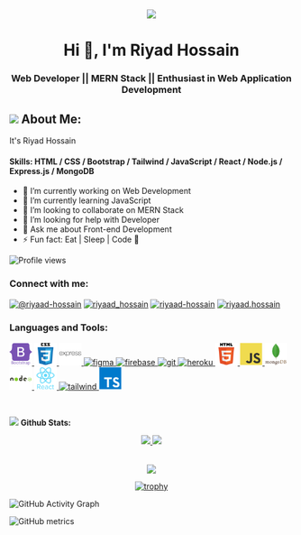 
<div align="center">
 <img align="center"  width="800"  src="https://scontent.fdac110-1.fna.fbcdn.net/v/t39.30808-6/273629199_1246371332524578_4164191220881086966_n.jpg?stp=dst-jpg_s960x960&_nc_cat=108&ccb=1-5&_nc_sid=e3f864&_nc_eui2=AeF6drijDOE27P8CiKMbPJ-IGWtjPDsCLiwZa2M8OwIuLDsJjbKQBlJj9HU6wr_Q9G0J7kXjhlt-3OBchdxCgBM9&_nc_ohc=42MyqWUYLIwAX89bbrV&_nc_ht=scontent.fdac110-1.fna&oh=00_AT9Y0bLpL8MJqeh8znkN89DEKAX2qm9a_BpyP8BfDTfMaA&oe=62310F28">
</div>
<h1 align="center">Hi 👋, I'm Riyad Hossain</h1>
<h3 align="center">Web Developer || MERN Stack || Enthusiast in Web Application Development</h3>

## <img src="https://media.giphy.com/media/WUlplcMpOCEmTGBtBW/giphy.gif" width="40"> **About Me:**
It's Riyad Hossain

<h4>Skills:  HTML / CSS / Bootstrap / Tailwind / JavaScript / React / Node.js / Express.js / MongoDB</h4>

- 🔭 I’m currently working on Web Development 
- 🌱 I’m currently learning JavaScript 
- 👯 I’m looking to collaborate on MERN Stack 
- 🤔 I’m looking for help with Developer 
- 💬 Ask me about Front-end Development 
- ⚡ Fun fact: Eat | Sleep | Code 🔁 

![Profile views](https://gpvc.arturio.dev/RiyaadHossain)  

<h3 align="left">Connect with me:</h3>
<p align="left">
<a href="https://codepen.io/@riyaad-hossain" target="blank"><img align="center" src="https://raw.githubusercontent.com/rahuldkjain/github-profile-readme-generator/master/src/images/icons/Social/codepen.svg" alt="@riyaad-hossain" height="30" width="40" /></a>
<a href="https://twitter.com/riyaad_hossain" target="blank"><img align="center" src="https://raw.githubusercontent.com/rahuldkjain/github-profile-readme-generator/master/src/images/icons/Social/twitter.svg" alt="riyaad_hossain" height="30" width="40" /></a>
<a href="https://linkedin.com/in/riyaad-hossain" target="blank"><img align="center" src="https://raw.githubusercontent.com/rahuldkjain/github-profile-readme-generator/master/src/images/icons/Social/linked-in-alt.svg" alt="riyaad-hossain" height="30" width="40" /></a>
<a href="https://instagram.com/riyaad.hossain" target="blank"><img align="center" src="https://raw.githubusercontent.com/rahuldkjain/github-profile-readme-generator/master/src/images/icons/Social/instagram.svg" alt="riyaad.hossain" height="30" width="40" /></a>
</p>


<h3 align="left">Languages and Tools:</h3>
<p align="left"> <a href="https://getbootstrap.com" target="_blank" rel="noreferrer"> <img src="https://raw.githubusercontent.com/devicons/devicon/master/icons/bootstrap/bootstrap-plain-wordmark.svg" alt="bootstrap" width="40" height="40"/> </a> <a href="https://www.w3schools.com/css/" target="_blank" rel="noreferrer"> <img src="https://raw.githubusercontent.com/devicons/devicon/master/icons/css3/css3-original-wordmark.svg" alt="css3" width="40" height="40"/> </a> <a href="https://expressjs.com" target="_blank" rel="noreferrer"> <img src="https://raw.githubusercontent.com/devicons/devicon/master/icons/express/express-original-wordmark.svg" alt="express" width="40" height="40"/> </a> <a href="https://www.figma.com/" target="_blank" rel="noreferrer"> <img src="https://www.vectorlogo.zone/logos/figma/figma-icon.svg" alt="figma" width="40" height="40"/> </a> <a href="https://firebase.google.com/" target="_blank" rel="noreferrer"> <img src="https://www.vectorlogo.zone/logos/firebase/firebase-icon.svg" alt="firebase" width="40" height="40"/> </a> <a href="https://git-scm.com/" target="_blank" rel="noreferrer"> <img src="https://www.vectorlogo.zone/logos/git-scm/git-scm-icon.svg" alt="git" width="40" height="40"/> </a> <a href="https://heroku.com" target="_blank" rel="noreferrer"> <img src="https://www.vectorlogo.zone/logos/heroku/heroku-icon.svg" alt="heroku" width="40" height="40"/> </a> <a href="https://www.w3.org/html/" target="_blank" rel="noreferrer"> <img src="https://raw.githubusercontent.com/devicons/devicon/master/icons/html5/html5-original-wordmark.svg" alt="html5" width="40" height="40"/> </a> <a href="https://developer.mozilla.org/en-US/docs/Web/JavaScript" target="_blank" rel="noreferrer"> <img src="https://raw.githubusercontent.com/devicons/devicon/master/icons/javascript/javascript-original.svg" alt="javascript" width="40" height="40"/> </a> <a href="https://www.mongodb.com/" target="_blank" rel="noreferrer"> <img src="https://raw.githubusercontent.com/devicons/devicon/master/icons/mongodb/mongodb-original-wordmark.svg" alt="mongodb" width="40" height="40"/> </a> <a href="https://nodejs.org" target="_blank" rel="noreferrer"> <img src="https://raw.githubusercontent.com/devicons/devicon/master/icons/nodejs/nodejs-original-wordmark.svg" alt="nodejs" width="40" height="40"/> </a> <a href="https://reactjs.org/" target="_blank" rel="noreferrer"> <img src="https://raw.githubusercontent.com/devicons/devicon/master/icons/react/react-original-wordmark.svg" alt="react" width="40" height="40"/> </a> <a href="https://tailwindcss.com/" target="_blank" rel="noreferrer"> <img src="https://www.vectorlogo.zone/logos/tailwindcss/tailwindcss-icon.svg" alt="tailwind" width="40" height="40"/> </a> <a href="https://www.typescriptlang.org/" target="_blank" rel="noreferrer"> <img src="https://raw.githubusercontent.com/devicons/devicon/master/icons/typescript/typescript-original.svg" alt="typescript" width="40" height="40"/> </a> </p>

 </br>

<img src="https://media.giphy.com/media/ZCN6F3FAkwsyOGU2RS/giphy.gif" width="40"> **Github Stats:**

<div align="center">
  <a href="https://github.com/RiyaadHossain">
  <img height="180em" src="https://github-readme-stats.vercel.app/api?username=RiyaadHossain&show_icons=true&theme=radical&include_all_commits=true&count_private=true"/>
  <img height="180em" src="https://github-readme-stats.vercel.app/api/top-langs/?username=RiyaadHossain&layout=compact&langs_count=7&theme=radical"/>
</div>
<br/>
  
 <p align="center">
   <img align="center" src="https://github-readme-streak-stats.herokuapp.com/?user=RiyaadHossain&theme=radical&hide_border=true"/>
</p>
  
<div align="center">
  

[![trophy](https://github-profile-trophy.vercel.app/?username=RiyaadHossain)](https://github.com/ryo-ma/github-profile-trophy)
</div>

![GitHub Activity Graph](https://activity-graph.herokuapp.com/graph?username=RiyaadHossain)  

![GitHub metrics](https://metrics.lecoq.io/RiyaadHossain)  








